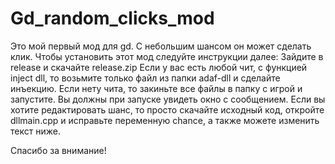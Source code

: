 # Gd_random_clicks_mod

Это мой первый мод для gd. С небольшим шансом он может сделать клик. Чтобы установить этот мод следуйте инструкции далее:
    Зайдите в release и скачайте release.zip
    Если у вас есть любой чит, с функцией inject dll, то возьмите только файл из папки adaf-dll и сделайте инъекцию.
    Если нету чита, то закиньте все файлы в папку с игрой и запустите. Вы должны при запуске увидеть окно с сообщением.
Если вы хотите редактировать шанс, то просто скачайте исходный код, откройте dllmain.cpp и исправьте переменную chance, а также можете изменить текст ниже.

Спасибо за внимание!
